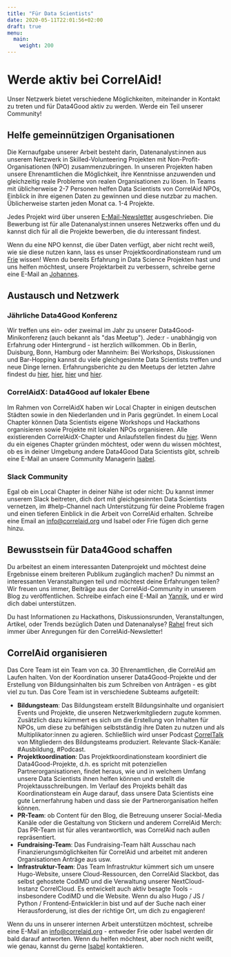 ```yaml
---
title: "Für Data Scientists"
date: 2020-05-11T22:01:56+02:00
draft: true
menu:
  main:
    weight: 200
---
```



# Werde aktiv bei CorrelAid!

Unser Netzwerk bietet verschiedene Möglichkeiten, miteinander in Kontakt zu treten und für Data4Good aktiv zu werden. Werde ein Teil unserer Community!

## Helfe gemeinnützigen Organisationen

Die Kernaufgabe unserer Arbeit besteht darin, Datenanalyst:innen aus unserem Netzwerk in Skilled-Volunteering Projekten mit Non-Profit-Organisationen (NPO) zusammenzubringen. In unseren Projekten haben unsere Ehrenamtlichen die Möglichkeit, ihre Kenntnisse anzuwenden und gleichzeitig reale Probleme von realen Organisationen zu lösen. In Teams mit üblicherweise 2-7 Personen helfen Data Scientists von CorrelAid NPOs, Einblick in ihre eigenen Daten zu gewinnen und diese nutzbar zu machen. Üblicherweise starten jeden Monat ca. 1-4 Projekte.

Jedes Projekt wird über unseren [E-Mail-Newsletter](https://correlaid.us12.list-manage.com/subscribe?u=b294bf2834adf5d89bdd2dd5a&id=915f3f3eff) ausgeschrieben. Die Bewerbung ist für alle Datenanalyst:innen unseres Netzwerks offen und du kannst dich für all die Projekte bewerben, die du interessant findest. 

Wenn du eine NPO kennst, die über Daten verfügt, aber nicht recht weiß, wie sie diese nutzen kann, lass es unser Projektkoordinationsteam rund um [Frie](mailto:projekte@correlaid.org) wissen! 
Wenn du bereits Erfahrung in Data Science Projekten hast und uns helfen möchtest, unsere Projektarbeit zu verbessern, schreibe gerne eine E-Mail an [Johannes](mailto:johannes.m@correlaid.org).

## Austausch und Netzwerk

### Jährliche Data4Good Konferenz
Wir treffen uns ein- oder zweimal im Jahr zu unserer Data4Good-Minikonferenz (auch bekannt als "das Meetup"). Jede:r - unabhängig von Erfahrung oder Hintergrund - ist herzlich willkommen. Ob in Berlin, Duisburg, Bonn, Hamburg oder Mannheim: Bei Workshops, Diskussionen und Bar-Hopping kannst du viele gleichgesinnte Data Scientists treffen und neue Dinge lernen. Erfahrungsberichte zu den Meetups der letzten Jahre findest du [hier](de/blog/meetup-berlin/), [hier](de/blog/meetup-hh/), [hier](de/blog/meetup-bonn/) und [hier](/de/blog/meetup-mannheim/). 

### CorrelAidX: Data4Good auf lokaler Ebene
Im Rahmen von CorrelAidX haben wir Local Chapter in einigen deutschen Städten sowie in den Niederlanden und in Paris gegründet. In einem Local Chapter können Data Scientists eigene Workshops und Hackathons organisieren sowie Projekte mit lokalen NPOs organisieren. Alle existierenden CorrelAidX-Chapter und Anlaufstellen findest du [hier](/de/correlaid-x).
Wenn du ein eigenes Chapter gründen möchtest, oder wenn du wissen möchtest, ob es in deiner Umgebung andere Data4Good Data Scientists gibt, schreib eine E-Mail an unsere Community Managerin [Isabel](mailto:isabel.w@correlaid.org). 

### Slack Community 
Egal ob ein Local Chapter in deiner Nähe ist oder nicht: Du kannst immer unserem Slack beitreten, dich dort mit gleichgesinnten Data Scientists vernetzen, im #help-Channel nach Unterstützung für deine Probleme fragen und einen tieferen Einblick in die Arbeit von CorrelAid erhalten. Schreibe eine Email an [info@correlaid.org](mailto:info@correlaid.org) und Isabel oder Frie fügen dich gerne hinzu.

## Bewusstsein für Data4Good schaffen

Du arbeitest an einem interessanten Datenprojekt und möchtest deine Ergebnisse einem breiteren Publikum zugänglich machen? Du nimmst an interessanten Veranstaltungen teil und möchtest deine Erfahrungen teilen? Wir freuen uns immer, Beiträge aus der CorrelAid-Community in unserem Blog zu veröffentlichen. Schreibe einfach eine E-Mail an [Yannik](mailto:blog@correlaid.org), und er wird dich dabei unterstützen.

Du hast Informationen zu Hackathons, Diskussionsrunden, Veranstaltungen, Artikel, oder Trends bezüglich Daten und Datenanalyse? [Rahel](mailto:newsletter@correlaid.org) freut sich immer über Anregungen für den CorrelAid-Newsletter!

## CorrelAid organisieren 

Das Core Team ist ein Team von ca. 30 Ehrenamtlichen, die CorrelAid am Laufen halten. Von der Koordination unserer Data4Good-Projekte und der Erstellung von Bildungsinhalten bis zum Schreiben von Anträgen - es gibt viel zu tun. Das Core Team ist in verschiedene Subteams aufgeteilt: 

* **Bildungsteam**: Das Bildungsteam erstellt Bildungsinhalte und organisiert Events und Projekte, die unseren Netzwerkmitgliedern zugute kommen. Zusätzlich dazu kümmert es sich um die Erstellung von Inhalten für NPOs, um diese zu befähigen selbstständig ihre Daten zu nutzen und als Multiplikator:innen zu agieren. Schließlich wird unser Podcast [CorrelTalk](https://www.spreaker.com/show/correltalk-the-correlaid-podcast) von Mitgliedern des Bildungsteams produziert. Relevante Slack-Kanäle: \#Ausbildung, \#Podcast. 
* **Projektkoordination**: Das Projektkoordinationsteam koordiniert die Data4Good-Projekte, d.h. es spricht mit potenziellen Partnerorganisationen, findet heraus, wie und in welchem Umfang unsere Data Scientists ihnen helfen können und erstellt die Projektausschreibungen. Im Verlauf des Projekts behält das Koordinationsteam ein Auge darauf, dass unsere Data Scientists eine gute Lernerfahrung haben und dass sie der Partnerorganisation helfen können.
* **PR-Team**: ob Content für den Blog, die Betreuung unserer Social-Media Kanäle oder die Gestaltung von Stickern und anderem CorrelAid Merch: Das PR-Team ist für alles verantwortlich, was CorrelAid nach außen repräsentiert. 
* **Fundraising-Team**: Das Fundraising-Team hält Ausschau nach Finanzierungsmöglichkeiten für CorrelAid und arbeitet mit anderen Organisationen Anträge aus usw. 
* **Infrastruktur-Team**: Das Team Infrastruktur kümmert sich um unsere Hugo-Website, unsere Cloud-Ressourcen, den CorrelAid Slackbot, das selbst gehostete CodiMD und die Verwaltung unserer NextCloud-Instanz CorrelCloud. Es entwickelt auch aktiv besagte Tools - insbesondere CodiMD und die Website. Wenn du also Hugo / JS / Python / Frontend-Entwickler:in bist und auf der Suche nach einer Herausforderung, ist dies der richtige Ort, um dich zu engagieren! 

Wenn du uns in unserer internen Arbeit unterstützen möchtest, schreibe eine E-Mail an [info@correlaid.org](mailto:info@correlaid.org) - entweder Frie oder Isabel werden dir bald darauf antworten. Wenn du helfen möchtest, aber noch nicht weißt, wie genau, kannst du gerne [Isabel](mailto:isabel.w@correlaid.org) kontaktieren. 
